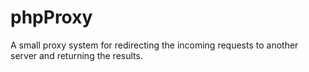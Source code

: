 # phpProxy
A small proxy system for redirecting the incoming requests to another server and returning the results.
